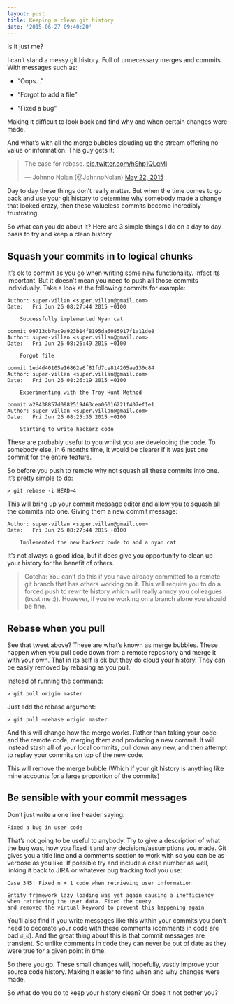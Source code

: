 ```yaml
---
layout: post
title: Keeping a clean git history
date: '2015-06-27 09:40:20'
---
```


Is it just me?

I can’t stand a messy git history. Full of unnecessary merges and commits. With messages such as:

- “Oops…”

- “Forgot to add a file”

- “Fixed a bug”

Making it difficult to look back and find why and when certain changes were made.

And what’s with all the merge bubbles clouding up the stream offering no value or information. This guy gets it:

<blockquote class="twitter-tweet" lang="en"><p lang="en" dir="ltr">The case for rebase. <a href="http://t.co/hShp1QLqMi">pic.twitter.com/hShp1QLqMi</a></p>&mdash; Johnno Nolan (@JohnnoNolan) <a href="https://twitter.com/JohnnoNolan/status/601663856658751489">May 22, 2015</a></blockquote>
<script async src="//platform.twitter.com/widgets.js" charset="utf-8"></script>

Day to day these things don’t really matter. But when the time comes to go back and use your git history to determine why somebody made a change that looked crazy, then these valueless commits become incredibly frustrating.

So what can you do about it? Here are 3 simple things I do on a day to day basis to try and keep a clean history.

## Squash your commits in to logical chunks
It’s ok to commit as you go when writing some new functionality. Infact its important. But it doesn’t mean you need to push all those commits individually. Take a look at the following commits for example:

```language-markup
Author: super-villan <super.villan@gmail.com>
Date:   Fri Jun 26 08:27:44 2015 +0100

    Successfully implemented Nyan cat 

commit 09713cb7ac9a923b14f8195da6085917f1a11de8
Author: super-villan <super.villan@gmail.com>
Date:   Fri Jun 26 08:26:49 2015 +0100

    Forgot file

commit 1ed4d40105e16862e6f81fd7ce814205ae130c84
Author: super-villan <super.villan@gmail.com>
Date:   Fri Jun 26 08:26:19 2015 +0100

    Experimenting with the Troy Hunt Method

commit a28438857d0982519463cea06016221f407ef1e1
Author: super-villan <super.villan@gmail.com>
Date:   Fri Jun 26 08:25:35 2015 +0100

    Starting to write hackerz code
```

These are probably useful to you whilst you are developing the code. To somebody else, in 6 months time, it would be clearer if it was just one commit for the entire feature. 

So before you push to remote why not squash all these commits into one. It’s pretty simple to do:

```language-markup
> git rebase -i HEAD~4 
```

This will bring up your commit message editor and allow you to squash all the commits into one. Giving them a new commit message:

```language-markup
Author: super-villan <super.villan@gmail.com>
Date:   Fri Jun 26 08:27:44 2015 +0100

    Implemented the new hackerz code to add a nyan cat 
```

It’s not always a good idea, but it does give you opportunity to clean up your history for the benefit of others.

> Gotcha: You can’t do this if you have already committed to a remote git branch that has others working on it. This will require you to do a forced push to rewrite history which will really annoy you colleagues (trust me :)). However, if you’re working on a branch alone you should be fine.

## Rebase when you pull
See that tweet above? These are what’s known as merge bubbles. These happen when you pull code down from a remote repository and merge it with your own. That in its self is ok but they do cloud your history. They can be easily removed by rebasing as you pull.

Instead of running the command:

```language-markup
> git pull origin master
```

Just add the rebase argument:

```language-markup
> git pull —rebase origin master
```

And this will change how the merge works. Rather than taking your code and the remote code, merging them and producing a new commit. It will instead stash all of your local commits, pull down any new, and then attempt to replay your commits on top of the new code.

This will remove the merge bubble (Which if your git history is anything like mine accounts for a large proportion of the commits)

## Be sensible with your commit messages
Don’t just write a one line header saying:

```language-markup
Fixed a bug in user code
```

That’s not going to be useful to anybody. Try to give a description of what the bug was, how you fixed it and any decisions/assumptions you made. Git gives you a title line and a comments section to work with so you can be as verbose as you like. If possible try and include a case number as well, linking it back to JIRA or whatever bug tracking tool you use: 

```language-markup
Case 345: Fixed n + 1 code when retrieving user information

Entity framework lazy loading was yet again causing a inefficiency when retrieving the user data. Fixed the query 
and removed the virtual keyword to prevent this happening again
```

You’ll also find if you write messages like this within your commits you don’t need to decorate your code with these comments (comments in code are bad ಠ_ಠ). And the great thing about this is that commit messages are transient. So unlike comments in code they can never be out of date as they were true for a given point in time.

So there you go. These small changes will, hopefully, vastly improve your source code history. Making it easier to find when and why changes were made.

So what do you do to keep your history clean? Or does it not bother you?
